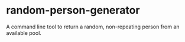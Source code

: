 # random-person-generator
A command line tool to return a random, non-repeating person from an available pool.
